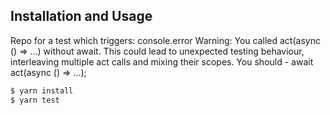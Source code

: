 ## Installation and Usage
Repo for a test which triggers:
  console.error
    Warning: You called act(async () => ...) without await. This could lead to unexpected testing behaviour, interleaving multiple act calls and mixing their scopes. You should - await act(async () => ...);
     
```bash 
$ yarn install
$ yarn test
``` 
